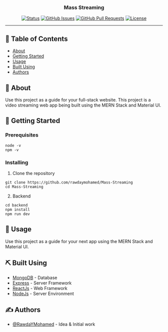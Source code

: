 <h3 align="center">Mass Streaming</h3>

<div align="center">

[![Status](https://img.shields.io/badge/status-active-success.svg)]()
[![GitHub Issues](https://img.shields.io/github/issues/kylelobo/The-Documentation-Compendium.svg)](https://github.com/rawda-developer/Mass-Streaming/issues)
[![GitHub Pull Requests](https://img.shields.io/github/issues-pr/kylelobo/The-Documentation-Compendium.svg)](https://github.com/rawda-developer/Mass-Streaming/pulls)
[![License](https://img.shields.io/badge/license-MIT-blue.svg)](/LICENSE)

</div>

---

## 📝 Table of Contents

- [About](#about)
- [Getting Started](#getting_started)
- [Usage](#usage)
- [Built Using](#built_using)
- [Authors](#authors)

## 🧐 About <a name = "about"></a>

Use this project as a guide for your full-stack website. This project is a video streaming web app being built using the MERN Stack and Material UI.

## 🏁 Getting Started <a name = "getting_started"></a>

### Prerequisites

```
node -v
npm -v
```

### Installing

1. Clone the repository

```
git clone https://github.com/rawdaymohamed/Mass-Streaming
cd Mass-Streaming
```

2. Backend

```
cd backend
npm install
npm run dev
```

## 🎈 Usage <a name="usage"></a>

Use this project as a guide for your next app using the MERN Stack and Material UI.

## ⛏️ Built Using <a name = "built_using"></a>

- [MongoDB](https://www.mongodb.com/) - Database
- [Express](https://expressjs.com/) - Server Framework
- [ReactJs](https://reactjs.org/) - Web Framework
- [NodeJs](https://nodejs.org/en/) - Server Environment

## ✍️ Authors <a name = "authors"></a>

- [@RawdaYMohamed](https://github.com/rawdaymohamed) - Idea & Initial work
